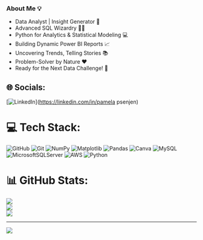 ### About Me 💡

* Data Analyst | Insight Generator 🎯
* Advanced SQL Wizardry 🧙‍♂️
* Python for Analytics & Statistical Modeling 💻
* Building Dynamic Power BI Reports 📈
* Uncovering Trends, Telling Stories 📚
* Problem-Solver by Nature ❤️
* Ready for the Next Data Challenge! 💪


## 🌐 Socials:
[![LinkedIn](https://img.shields.io/badge/LinkedIn-%230077B5.svg?logo=linkedin&logoColor=white)](https://linkedin.com/in/pamela psenjen) 

# 💻 Tech Stack:
![GitHub](https://img.shields.io/badge/github-%23121011.svg?style=for-the-badge&logo=github&logoColor=white) ![Git](https://img.shields.io/badge/git-%23F05033.svg?style=for-the-badge&logo=git&logoColor=white) ![NumPy](https://img.shields.io/badge/numpy-%23013243.svg?style=for-the-badge&logo=numpy&logoColor=white) ![Matplotlib](https://img.shields.io/badge/Matplotlib-%23ffffff.svg?style=for-the-badge&logo=Matplotlib&logoColor=black) ![Pandas](https://img.shields.io/badge/pandas-%23150458.svg?style=for-the-badge&logo=pandas&logoColor=white) ![Canva](https://img.shields.io/badge/Canva-%2300C4CC.svg?style=for-the-badge&logo=Canva&logoColor=white) ![MySQL](https://img.shields.io/badge/mysql-4479A1.svg?style=for-the-badge&logo=mysql&logoColor=white) ![MicrosoftSQLServer](https://img.shields.io/badge/Microsoft%20SQL%20Server-CC2927?style=for-the-badge&logo=microsoft%20sql%20server&logoColor=white) ![AWS](https://img.shields.io/badge/AWS-%23FF9900.svg?style=for-the-badge&logo=amazon-aws&logoColor=white) ![Python](https://img.shields.io/badge/python-3670A0?style=for-the-badge&logo=python&logoColor=ffdd54)
# 📊 GitHub Stats:
![](https://github-readme-stats.vercel.app/api?username=ppsenjen&theme=dark&hide_border=false&include_all_commits=false&count_private=false)<br/>
![](https://nirzak-streak-stats.vercel.app/?user=ppsenjen&theme=dark&hide_border=false)<br/>
![](https://github-readme-stats.vercel.app/api/top-langs/?username=ppsenjen&theme=dark&hide_border=false&include_all_commits=false&count_private=false&layout=compact)

---
[![](https://visitcount.itsvg.in/api?id=ppsenjen&icon=0&color=0)](https://visitcount.itsvg.in)

<!-- Proudly created with GPRM ( https://gprm.itsvg.in ) -->
